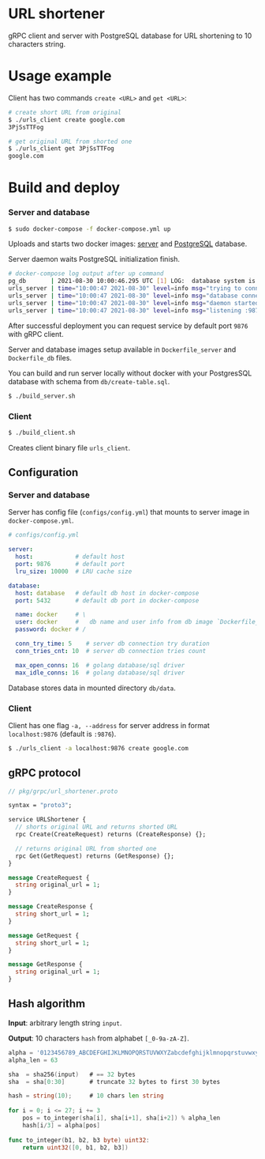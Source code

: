 # URL shortener

gRPC client and server with PostgreSQL database for URL shortening to 10 characters string.

# Usage example

Client has two commands `create <URL>` and `get <URL>`:

```bash
# create short URL from original
$ ./urls_client create google.com
3PjSsTTFog

# get original URL from shorted one
$ ./urls_client get 3PjSsTTFog
google.com 
```

# Build and deploy

### Server and database

```bash
$ sudo docker-compose -f docker-compose.yml up
```

Uploads and starts two docker images: [server](https://hub.docker.com/repository/docker/vnch/url_shortener_server)
and [PostgreSQL](https://hub.docker.com/repository/docker/vnch/url_shortener_db) database.

Server daemon waits PostgreSQL initialization finish.

```bash
# docker-compose log output after up command
pg_db       | 2021-08-30 10:00:46.295 UTC [1] LOG:  database system is ready to accept connections
urls_server | time="10:00:47 2021-08-30" level=info msg="trying to connect to database #1"
urls_server | time="10:00:47 2021-08-30" level=info msg="database connection established"
urls_server | time="10:00:47 2021-08-30" level=info msg="daemon started"
urls_server | time="10:00:47 2021-08-30" level=info msg="listening :9876"
```

After successful deployment you can request service by default port `9876` with gRPC client.

Server and database images setup available in `Dockerfile_server` and `Dockerfile_db` files.

You can build and run server locally without docker with your PostgresSQL database with schema from `db/create-table.sql`. 
```bash
$ ./build_server.sh
```

### Client

```bash
$ ./build_client.sh
```

Creates client binary file `urls_client`.

## Configuration

### Server and database

Server has config file (`configs/config.yml`) that mounts to server image in `docker-compose.yml`.

```yml
# configs/config.yml

server:
  host:            # default host
  port: 9876       # default port
  lru_size: 10000  # LRU cache size

database:
  host: database   # default db host in docker-compose
  port: 5432       # default db port in docker-compose

  name: docker     # \
  user: docker     #   db name and user info from db image `Dockerfile_db`
  password: docker # /

  conn_try_time: 5    # server db connection try duration  
  conn_tries_cnt: 10  # server db connection tries count  

  max_open_conns: 16  # golang database/sql driver
  max_idle_conns: 16  # golang database/sql driver

```

Database stores data in mounted directory `db/data`.

### Client

Client has one flag `-a, --address` for server address in format `localhost:9876` (default is `:9876`).

```bash
$ ./urls_client -a localhost:9876 create google.com
```

## gRPC protocol


```protobuf
// pkg/grpc/url_shortener.proto

syntax = "proto3";

service URLShortener {
  // shorts original URL and returns shorted URL
  rpc Create(CreateRequest) returns (CreateResponse) {};

  // returns original URL from shorted one
  rpc Get(GetRequest) returns (GetResponse) {};
}

message CreateRequest {
  string original_url = 1;
}

message CreateResponse {
  string short_url = 1;
}

message GetRequest {
  string short_url = 1;
}

message GetResponse {
  string original_url = 1;
}
```

## Hash algorithm

**Input**: arbitrary length string `input`.

**Output**: 10 characters `hash` from alphabet `[_0-9a-zA-Z]`.

```go
alpha = '0123456789_ABCDEFGHIJKLMNOPQRSTUVWXYZabcdefghijklmnopqrstuvwxyz'
alpha_len = 63

sha  = sha256(input)   # == 32 bytes
sha  = sha[0:30]       # truncate 32 bytes to first 30 bytes

hash = string(10);     # 10 chars len string
 
for i = 0; i <= 27; i += 3 
    pos = to_integer(sha[i], sha[i+1], sha[i+2]) % alpha_len
    hash[i/3] = alpha[pos]
    
func to_integer(b1, b2, b3 byte) uint32:
    return uint32([0, b1, b2, b3])
```
